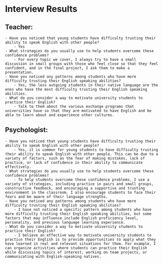 # Interview Results

## Teacher:
    - Have you noticed that young students have difficulty trusting their ability to speak English with other people?
        - Yes
    - What strategies do you usually use to help students overcome these confidence problems?
        - For every topic we cover, I always try to have a small discussion in small groups with those who feel close so that they feel confident, and in the final project, I ask them to make a presentation.
    - Have you noticed any patterns among students who have more difficulty trusting their English speaking abilities?
        - Yes, the less outgoing students in their native language are the ones who have the most difficulty trusting their English speaking abilities.
    - What do you consider a way to motivate university students to practice their English?
        - Talk to them about the various exchange programs that universities have so that they are motivated to have English and be able to learn about and experience other cultures.

## Psychologist:
    - Have you noticed that young students have difficulty trusting their ability to speak English with other people?
        - Yes, it is common for young students to have difficulty trusting their ability to speak English with other people. This can be due to a variety of factors, such as the fear of making mistakes, lack of practice, or lack of confidence in their ability to communicate effectively.
    - What strategies do you usually use to help students overcome these confidence problems?
        - To help students overcome these confidence problems, I use a variety of strategies, including practice in pairs and small groups, constructive feedback, and encouraging a supportive and trusting environment in the classroom. I also encourage students to face their fears and be aware of their language strengths.
    - Have you noticed any patterns among students who have more difficulty trusting their English speaking abilities?
        - I have not noticed a specific pattern among students who have more difficulty trusting their English speaking abilities, but some factors that may influence include English proficiency level, personality, and previous language learning experience.
    - What do you consider a way to motivate university students to practice their English?
        - I believe an effective way to motivate university students to practice their English is to provide opportunities to apply what they have learned in real and relevant situations for them. For example, I can organize activities where students can practice their English while discussing topics of interest, working on team projects, or communicating with English-speaking natives.
